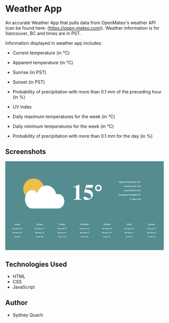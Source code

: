 # Weather App

An accurate Weather App that pulls data from OpenMateo's weather API (can be found here: (https://open-meteo.com)). Weather information is for Vancouver, BC and times are in PST.

Information displayed in weather app includes: 
- Current temperature (in °C)
- Apparent temperature (in °C)
- Sunrise (in PST)
- Sunset (in PST)
- Probability of precipitation with more than 0.1 mm of the preceding hour (in %)
- UV Index

- Daily maximum temperatures for the week (in °C)
- Daily minimum temperatures for the week (in °C)
- Probability of precipitation with more than 0.1 mm for the day (in %)


## Screenshots

![Weather App Screenshot](screenshot.png)

## Technologies Used

- HTML
- CSS
- JavaScript 


## Author

- Sydney Quach